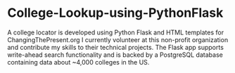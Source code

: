 # College-Lookup-using-PythonFlask
A college locator is developed using Python Flask and HTML templates for ChangingThePresent.org
I currently volunteer at this non-profit organization and contribute my skills to their technical projects. The Flask app supports write-ahead search functionality and is backed by a PostgreSQL database containing data about ~4,000 colleges in the US. 
